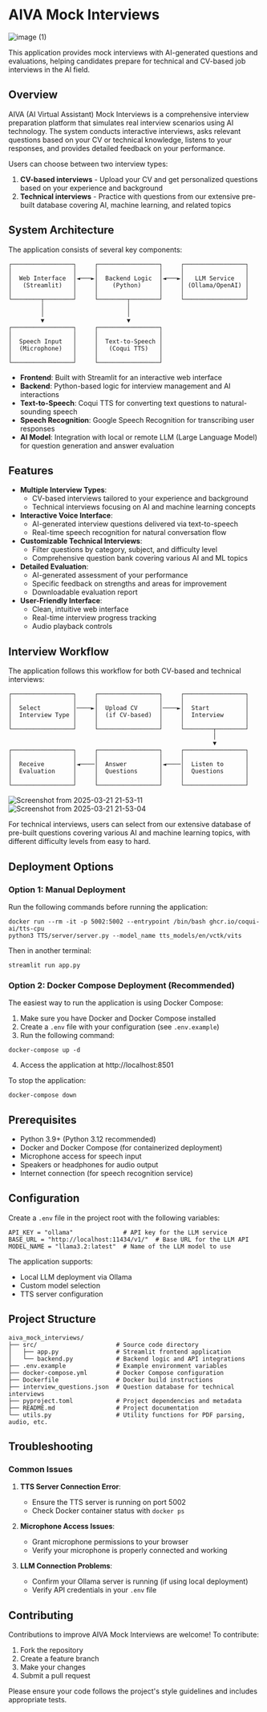 # AIVA Mock Interviews
![image (1)](https://github.com/user-attachments/assets/de5ac8dd-d887-49cb-8948-60ed28dd5c95)

This application provides mock interviews with AI-generated questions and evaluations, helping candidates prepare for technical and CV-based job interviews in the AI field.

## Overview

AIVA (AI Virtual Assistant) Mock Interviews is a comprehensive interview preparation platform that simulates real interview scenarios using AI technology. The system conducts interactive interviews, asks relevant questions based on your CV or technical knowledge, listens to your responses, and provides detailed feedback on your performance.

Users can choose between two interview types:
1. **CV-based interviews** - Upload your CV and get personalized questions based on your experience and background
2. **Technical interviews** - Practice with questions from our extensive pre-built database covering AI, machine learning, and related topics

## System Architecture

The application consists of several key components:

```
┌─────────────────┐     ┌─────────────────┐     ┌─────────────────┐
│                 │     │                 │     │                 │
│  Web Interface  │◄───►│  Backend Logic  │◄───►│   LLM Service   │
│   (Streamlit)   │     │    (Python)     │     │ (Ollama/OpenAI) │
│                 │     │                 │     │                 │
└────────┬────────┘     └────────┬────────┘     └─────────────────┘
         │                       │
         │                       │
         ▼                       ▼
┌─────────────────┐     ┌─────────────────┐
│                 │     │                 │
│  Speech Input   │     │  Text-to-Speech │
│  (Microphone)   │     │   (Coqui TTS)   │
│                 │     │                 │
└─────────────────┘     └─────────────────┘
```

- **Frontend**: Built with Streamlit for an interactive web interface
- **Backend**: Python-based logic for interview management and AI interactions
- **Text-to-Speech**: Coqui TTS for converting text questions to natural-sounding speech
- **Speech Recognition**: Google Speech Recognition for transcribing user responses
- **AI Model**: Integration with local or remote LLM (Large Language Model) for question generation and answer evaluation

## Features

- **Multiple Interview Types**:
  - CV-based interviews tailored to your experience and background
  - Technical interviews focusing on AI and machine learning concepts
- **Interactive Voice Interface**:
  - AI-generated interview questions delivered via text-to-speech
  - Real-time speech recognition for natural conversation flow
- **Customizable Technical Interviews**:
  - Filter questions by category, subject, and difficulty level
  - Comprehensive question bank covering various AI and ML topics
- **Detailed Evaluation**:
  - AI-generated assessment of your performance
  - Specific feedback on strengths and areas for improvement
  - Downloadable evaluation report
- **User-Friendly Interface**:
  - Clean, intuitive web interface
  - Real-time interview progress tracking
  - Audio playback controls

## Interview Workflow

The application follows this workflow for both CV-based and technical interviews:

```
┌─────────────────┐     ┌─────────────────┐     ┌─────────────────┐
│                 │     │                 │     │                 │
│  Select         │────►│  Upload CV      │────►│  Start          │
│  Interview Type │     │  (if CV-based)  │     │  Interview      │
│                 │     │                 │     │                 │
└─────────────────┘     └─────────────────┘     └────────┬────────┘
                                                         │
                                                         ▼
┌─────────────────┐     ┌─────────────────┐     ┌─────────────────┐
│                 │     │                 │     │                 │
│  Receive        │◄────│  Answer         │◄────│  Listen to      │
│  Evaluation     │     │  Questions      │     │  Questions      │
│                 │     │                 │     │                 │
└─────────────────┘     └─────────────────┘     └─────────────────┘
```
![Screenshot from 2025-03-21 21-53-11](https://github.com/user-attachments/assets/6d26c55d-1f86-4300-8bd0-40b5dd8f0847)
![Screenshot from 2025-03-21 21-53-04](https://github.com/user-attachments/assets/a5e7d1aa-2f21-4674-8fa4-ec38b3839a66)

For technical interviews, users can select from our extensive database of pre-built questions covering various AI and machine learning topics, with different difficulty levels from easy to hard.

## Deployment Options

### Option 1: Manual Deployment

Run the following commands before running the application:
```
docker run --rm -it -p 5002:5002 --entrypoint /bin/bash ghcr.io/coqui-ai/tts-cpu
python3 TTS/server/server.py --model_name tts_models/en/vctk/vits
```

Then in another terminal:
```
streamlit run app.py
```

### Option 2: Docker Compose Deployment (Recommended)

The easiest way to run the application is using Docker Compose:

1. Make sure you have Docker and Docker Compose installed
2. Create a `.env` file with your configuration (see `.env.example`)
3. Run the following command:
```
docker-compose up -d
```
4. Access the application at http://localhost:8501

To stop the application:
```
docker-compose down
```

## Prerequisites

- Python 3.9+ (Python 3.12 recommended)
- Docker and Docker Compose (for containerized deployment)
- Microphone access for speech input
- Speakers or headphones for audio output
- Internet connection (for speech recognition service)

## Configuration

Create a `.env` file in the project root with the following variables:

```
API_KEY = "ollama"              # API key for the LLM service
BASE_URL = "http://localhost:11434/v1/"  # Base URL for the LLM API
MODEL_NAME = "llama3.2:latest"  # Name of the LLM model to use
```

The application supports:
- Local LLM deployment via Ollama
- Custom model selection
- TTS server configuration

## Project Structure

```
aiva_mock_interviews/
├── src/                      # Source code directory
│   ├── app.py                # Streamlit frontend application
│   └── backend.py            # Backend logic and API integrations
├── .env.example              # Example environment variables
├── docker-compose.yml        # Docker Compose configuration
├── Dockerfile                # Docker build instructions
├── interview_questions.json  # Question database for technical interviews
├── pyproject.toml            # Project dependencies and metadata
├── README.md                 # Project documentation
└── utils.py                  # Utility functions for PDF parsing, audio, etc.
```

## Troubleshooting

### Common Issues

1. **TTS Server Connection Error**:
   - Ensure the TTS server is running on port 5002
   - Check Docker container status with `docker ps`

2. **Microphone Access Issues**:
   - Grant microphone permissions to your browser
   - Verify your microphone is properly connected and working

3. **LLM Connection Problems**:
   - Confirm your Ollama server is running (if using local deployment)
   - Verify API credentials in your `.env` file

## Contributing

Contributions to improve AIVA Mock Interviews are welcome! To contribute:

1. Fork the repository
2. Create a feature branch
3. Make your changes
4. Submit a pull request

Please ensure your code follows the project's style guidelines and includes appropriate tests.
